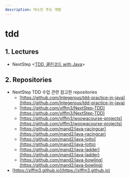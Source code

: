 ```yaml
---
description: 테스트 주도 개발
---
```


# tdd

## 1. Lectures&#x20;

* NextStep <[TDD, 클린코드 with Java](https://edu.nextstep.camp/c/8fWRxNWU/)>

## 2. Repositories&#x20;

* NextStep TDD 수업 관련 참고한 repositories &#x20;
  * [https://github.com/Integerous/tdd-practice-in-java](https://github.com/Integerous/tdd-practice-in-java)
  * [https://github.com/xlffm3/NextStep-TDD](https://github.com/xlffm3/NextStep-TDD)
  * [https://github.com/xlffm3/woowacourse-projects](https://github.com/xlffm3/woowacourse-projects)
  * [https://github.com/mand2/java-racingcar](https://github.com/mand2/java-racingcar)
  * [https://github.com/mand2/java-lotto](https://github.com/mand2/java-lotto)
  * [https://github.com/mand2/java-ladder](https://github.com/mand2/java-ladder)
  * [https://github.com/mand2/java-bowling](https://github.com/mand2/java-bowling)
* [https://xlffm3.github.io](https://xlffm3.github.io)
